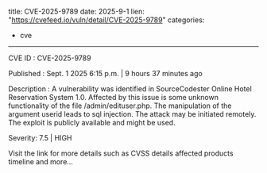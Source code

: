  
title: CVE-2025-9789
date: 2025-9-1
lien: "https://cvefeed.io/vuln/detail/CVE-2025-9789"
categories:
  - cve
---

CVE ID : CVE-2025-9789

Published :  Sept. 1
2025
6:15 p.m. | 9 hours
37 minutes ago

Description : A vulnerability was identified in SourceCodester Online Hotel Reservation System 1.0. Affected by this issue is some unknown functionality of the file /admin/edituser.php. The manipulation of the argument userid leads to sql injection. The attack may be initiated remotely. The exploit is publicly available and might be used.

Severity: 7.5 | HIGH

Visit the link for more details
such as CVSS details
affected products
timeline
and more...
